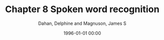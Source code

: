 ---
layout: post
title: Chapter 8 Spoken word recognition

date: 1996-01-01 00:00
author: Dahan, Delphine and Magnuson, James S
journal: Handbook of Psycholinguistics

year: 2006
---